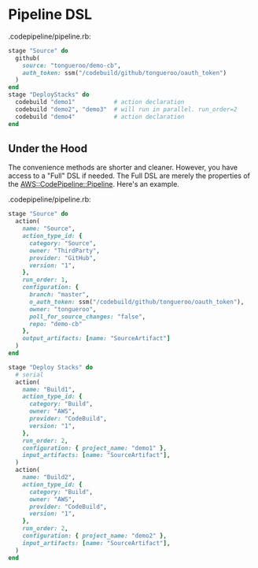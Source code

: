 # Pipeline DSL

.codepipeline/pipeline.rb:

```ruby
stage "Source" do
  github(
    source: "tongueroo/demo-cb",
    auth_token: ssm("/codebuild/github/tongueroo/oauth_token")
  )
end
stage "DeployStacks" do
  codebuild "demo1"           # action declaration
  codebuild "demo2", "demo3"  # will run in parallel. run_order=2
  codebuild "demo4"           # action declaration
end
```

## Under the Hood

The convenience methods are shorter and cleaner. However, you have access to a "Full" DSL if needed. The Full DSL are merely the properties of the [AWS::CodePipeline::Pipeline](https://docs.aws.amazon.com/AWSCloudFormation/latest/UserGuide/aws-resource-codepipeline-pipeline.html).  Here's an example.

.codepipeline/pipeline.rb:

```ruby
stage "Source" do
  action(
    name: "Source",
    action_type_id: {
      category: "Source",
      owner: "ThirdParty",
      provider: "GitHub",
      version: "1",
    },
    run_order: 1,
    configuration: {
      branch: "master",
      o_auth_token: ssm("/codebuild/github/tongueroo/oauth_token"),
      owner: "tongueroo",
      poll_for_source_changes: "false",
      repo: "demo-cb"
    },
    output_artifacts: [name: "SourceArtifact"]
  )
end

stage "Deploy Stacks" do
  # serial
  action(
    name: "Build1",
    action_type_id: {
      category: "Build",
      owner: "AWS",
      provider: "CodeBuild",
      version: "1",
    },
    run_order: 2,
    configuration: { project_name: "demo1" },
    input_artifacts: [name: "SourceArtifact"],
  )
  action(
    name: "Build2",
    action_type_id: {
      category: "Build",
      owner: "AWS",
      provider: "CodeBuild",
      version: "1",
    },
    run_order: 2,
    configuration: { project_name: "demo2" },
    input_artifacts: [name: "SourceArtifact"],
  )
end
```

